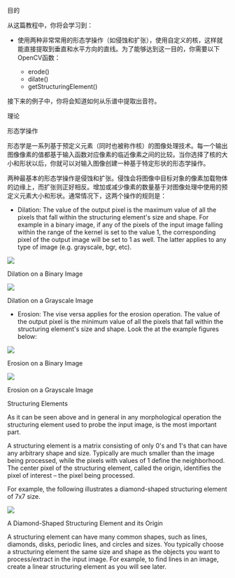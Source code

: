 目的

从这篇教程中，你将会学习到：

* 使用两种非常常用的形态学操作（如侵蚀和扩张），使用自定义的核，这样就能直接提取到垂直和水平方向的直线。为了能够达到这一目的，你需要以下OpenCV函数：

    * erode()
    * dilate()
    * getStructuringElement()

接下来的例子中，你将会知道如何从乐谱中提取出音符。

理论

形态学操作

形态学是一系列基于预定义元素（同时也被称作核）的图像处理技术。每一个输出图像像素的值都基于输入函数对应像素的临近像素之间的比较。当你选择了核的大小和形状以后，你就可以对输入图像创建一种基于特定形状的形态学操作。

两种最基本的形态学操作是侵蚀和扩张。侵蚀会将图像中目标对象的像素加载物体的边缘上，而扩张则正好相反。增加或减少像素的数量基于对图像处理中使用的预定义元素大小和形状。通常情况下，这两个操作的规则是：

* Dilation: The value of the output pixel is the maximum value of all the pixels that fall within the structuring element's size and shape. For example in a binary image, if any of the pixels of the input image falling within the range of the kernel is set to the value 1, the corresponding pixel of the output image will be set to 1 as well. The latter applies to any type of image (e.g. grayscale, bgr, etc).

![](https://docs.opencv.org/4.1.0/morph21.gif)

Dilation on a Binary Image

![](https://docs.opencv.org/4.1.0/morph6.gif)

Dilation on a Grayscale Image

* Erosion: The vise versa applies for the erosion operation. The value of the output pixel is the minimum value of all the pixels that fall within the structuring element's size and shape. Look the at the example figures below:

![](https://docs.opencv.org/4.1.0/morph211.png)

Erosion on a Binary Image

![](https://docs.opencv.org/4.1.0/morph61.png)

Erosion on a Grayscale Image

Structuring Elements

As it can be seen above and in general in any morphological operation the structuring element used to probe the input image, is the most important part.

A structuring element is a matrix consisting of only 0's and 1's that can have any arbitrary shape and size. Typically are much smaller than the image being processed, while the pixels with values of 1 define the neighborhood. The center pixel of the structuring element, called the origin, identifies the pixel of interest – the pixel being processed.

For example, the following illustrates a diamond-shaped structuring element of 7x7 size.

![](https://docs.opencv.org/4.1.0/morph12.gif)

A Diamond-Shaped Structuring Element and its Origin

A structuring element can have many common shapes, such as lines, diamonds, disks, periodic lines, and circles and sizes. You typically choose a structuring element the same size and shape as the objects you want to process/extract in the input image. For example, to find lines in an image, create a linear structuring element as you will see later.